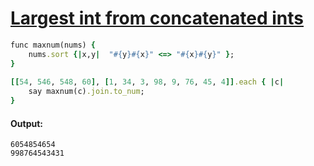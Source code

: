 [1]: http://rosettacode.org/wiki/Largest_int_from_concatenated_ints

# [Largest int from concatenated ints][1]

```ruby
func maxnum(nums) {
    nums.sort {|x,y|  "#{y}#{x}" <=> "#{x}#{y}" };
}
 
[[54, 546, 548, 60], [1, 34, 3, 98, 9, 76, 45, 4]].each { |c|
    say maxnum(c).join.to_num;
}
```

#### Output:
```
6054854654
998764543431
```